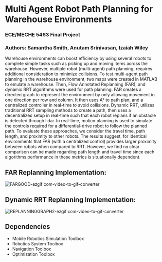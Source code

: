 # Multi Agent Robot Path Planning for Warehouse Environments
### ECE/MECHE 5463 Final Project 
### Authors: Samantha Smith, Anutam Srinivasan, Izaiah Wiley

Warehouse environments can boost efficiency by using several robots to complete simple tasks such as picking up and moving items across the warehouse. However, multiple robot (multi-agent) path planning, requires additional consideration to minimize collisions. To test multi-agent path planning in the warehouse environment, two maps were created in MATLAB to emulate a warehouse. Then, Flow Annotated Replanning (FAR), and dynamic RRT algorithms were used for path planning. FAR creates a directed graph to represent the environment by only allowing movement in one direction per row and column. It then uses A* to path plan, and a centralized controller in real-time to avoid collisions. Dynamic RRT, utilizes traditional RRT sampling methods to create a path, then uses a decentralized setup in real-time such that each robot replans if an obstacle is detected through lidar. In real-time, motion planning is used to simulate the controls required for a differential-drive robot to follow the planned path. To evaluate these approaches, we consider the travel time, path length, and proximity to other robots. The results suggest, for identical environments that FAR (with a centralized control) provides larger proximity between robots when compared to RRT. However, we find no clear comparison can be made regarding path length and travel time since each algorithms performance in these metrics is situationally dependent.


## FAR Replanning Implementation:
![FARGOOD-ezgif com-video-to-gif-converter](https://github.com/SamanthaSmith04/Multi-Agent-Robot-Path-Planning-for-Warehouse-Environments/assets/82625799/911cbe02-7b4c-4a7c-aff2-796d1901eef5)


## Dynamic RRT Replanning Implementation:

![REPLANNINGGRAPH2-ezgif com-video-to-gif-converter](https://github.com/SamanthaSmith04/Multi-Agent-Robot-Path-Planning-for-Warehouse-Environments/assets/82625799/ff88708f-a60e-408d-a9cf-6ef34a891120)


## Dependencies
- Mobile Robotics Simulation Toolbox
- Robotics System Toolbox
- Navigation Toolbox
- Optimization Toolbox
